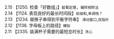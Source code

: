 2.15 【1250. 检查「好数组」】`裴蜀定理`，`辗转相除法`  
2.14 【1124. 表现良好的最长时间段】`前缀和`,`单调栈？`  
2.13 【1234. 替换子串得到平衡字符串】 `滑动窗口`,`双指针`   
2.12 【1138. 字母板上的路径】`模拟`   
2.11 【2335. 装满杯子需要的最短总时长】`贪心`   
